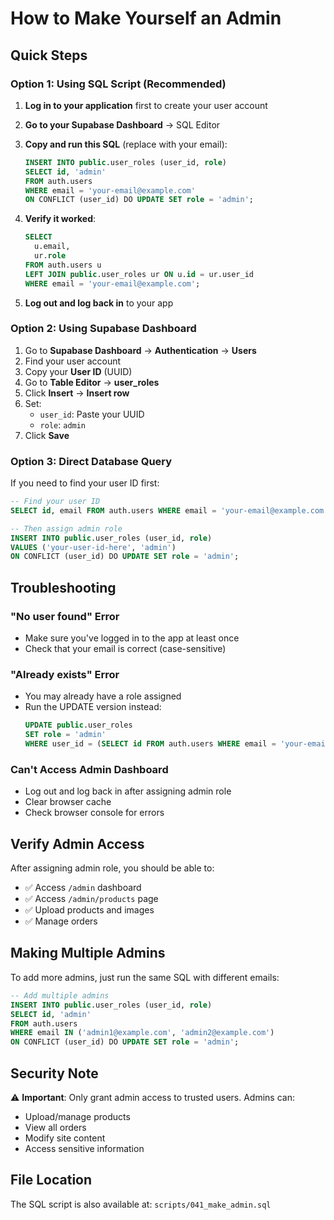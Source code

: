 # How to Make Yourself an Admin

## Quick Steps

### Option 1: Using SQL Script (Recommended)

1. **Log in to your application** first to create your user account
   
2. **Go to your Supabase Dashboard** → SQL Editor

3. **Copy and run this SQL** (replace with your email):
   ```sql
   INSERT INTO public.user_roles (user_id, role)
   SELECT id, 'admin' 
   FROM auth.users 
   WHERE email = 'your-email@example.com'
   ON CONFLICT (user_id) DO UPDATE SET role = 'admin';
   ```

4. **Verify it worked**:
   ```sql
   SELECT 
     u.email,
     ur.role
   FROM auth.users u
   LEFT JOIN public.user_roles ur ON u.id = ur.user_id
   WHERE email = 'your-email@example.com';
   ```

5. **Log out and log back in** to your app

### Option 2: Using Supabase Dashboard

1. Go to **Supabase Dashboard** → **Authentication** → **Users**
2. Find your user account
3. Copy your **User ID** (UUID)
4. Go to **Table Editor** → **user_roles**
5. Click **Insert** → **Insert row**
6. Set:
   - `user_id`: Paste your UUID
   - `role`: `admin`
7. Click **Save**

### Option 3: Direct Database Query

If you need to find your user ID first:

```sql
-- Find your user ID
SELECT id, email FROM auth.users WHERE email = 'your-email@example.com';

-- Then assign admin role
INSERT INTO public.user_roles (user_id, role)
VALUES ('your-user-id-here', 'admin')
ON CONFLICT (user_id) DO UPDATE SET role = 'admin';
```

## Troubleshooting

### "No user found" Error
- Make sure you've logged in to the app at least once
- Check that your email is correct (case-sensitive)

### "Already exists" Error
- You may already have a role assigned
- Run the UPDATE version instead:
  ```sql
  UPDATE public.user_roles
  SET role = 'admin'
  WHERE user_id = (SELECT id FROM auth.users WHERE email = 'your-email@example.com');
  ```

### Can't Access Admin Dashboard
- Log out and log back in after assigning admin role
- Clear browser cache
- Check browser console for errors

## Verify Admin Access

After assigning admin role, you should be able to:
- ✅ Access `/admin` dashboard
- ✅ Access `/admin/products` page
- ✅ Upload products and images
- ✅ Manage orders

## Making Multiple Admins

To add more admins, just run the same SQL with different emails:

```sql
-- Add multiple admins
INSERT INTO public.user_roles (user_id, role)
SELECT id, 'admin' 
FROM auth.users 
WHERE email IN ('admin1@example.com', 'admin2@example.com')
ON CONFLICT (user_id) DO UPDATE SET role = 'admin';
```

## Security Note

⚠️ **Important**: Only grant admin access to trusted users. Admins can:
- Upload/manage products
- View all orders
- Modify site content
- Access sensitive information

## File Location

The SQL script is also available at: `scripts/041_make_admin.sql`

